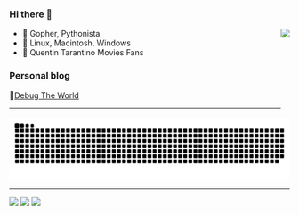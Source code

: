 ### Hi there 👋

<!--
**Alphasxd/Alphasxd** is a ✨ _special_ ✨ repository because its `README.md` (this file) appears on your GitHub profile.
-->

<img height="160" align="right" src="https://github-readme-stats.vercel.app/api?username=Alphasxd&theme=github_dark_dimmed&show_icons=true" />

- 🌱 Gopher, Pythonista
- 👾 Linux, Macintosh, Windows
- 🎈 Quentin Tarantino Movies Fans

### Personal blog

👺[Debug The World](https://alphasxd.me)

---

<picture>
  <source media="(prefers-color-scheme: dark)" srcset="https://raw.githubusercontent.com/Alphasxd/Alphasxd/output/github-contribution-grid-snake-dark.svg">
  <source media="(prefers-color-scheme: light)" srcset="https://raw.githubusercontent.com/Alphasxd/Alphasxd/output/github-contribution-grid-snake.svg">
  <img alt="github contribution grid snake animation" src="https://raw.githubusercontent.com/Alphasxd/Alphasxd/output/github-contribution-grid-snake.svg">
</picture>

---

[![](https://img.shields.io/badge/Golang-1E90FF?style=for-the-badge&logo=go&logoColor=white)](#)
[![](https://img.shields.io/badge/python-3670A0?style=for-the-badge&logo=python&logoColor=ffdd54)](#)
[![](https://img.shields.io/badge/Lua-2C2D72?style=for-the-badge&logo=lua&logoColor=white)](#)

